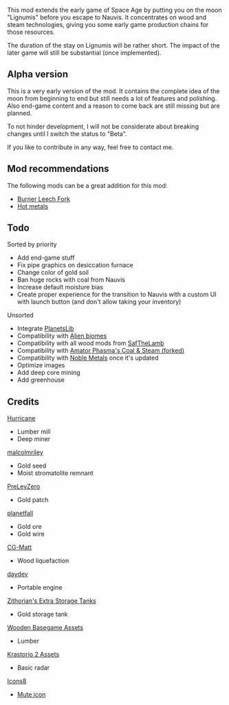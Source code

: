 This mod extends the early game of Space Age by putting you on the moon "Lignumis" before you escape to Nauvis. It concentrates on wood and steam technologies, giving you some early game production chains for those resources.

The duration of the stay on Lignumis will be rather short. The impact of the later game will still be substantial (once implemented).

## Alpha version

This is a very early version of the mod. It contains the complete idea of the moon from beginning to end but still needs a lot of features and polishing. Also end-game content and a reason to come back are still missing but are planned.

To not hinder development, I will not be considerate about breaking changes until I switch the status to "Beta".

If you like to contribute in any way, feel free to contact me.

## Mod recommendations

The following mods can be a great addition for this mod:

- [Burner Leech Fork](https://mods.factorio.com/mod/Burner-Leech-Fork)
- [Hot metals](https://mods.factorio.com/mod/hot-metals)

## Todo

Sorted by priority

- Add end-game stuff
- Fix pipe graphics on desiccation furnace
- Change color of gold soil
- Ban huge rocks with coal from Nauvis
- Increase default moisture bias
- Create proper experience for the transition to Nauvis with a custom UI with launch button (and don't allow taking your inventory)

Unsorted

- Integrate [PlanetsLib](https://mods.factorio.com/mod/PlanetsLib)
- Compatibility with [Alien biomes](https://mods.factorio.com/mod/alien-biomes)
- Compatibility with all wood mods from [SafTheLamb](https://mods.factorio.com/user/SafTheLamb)
- Compatibility with [Amator Phasma's Coal & Steam (forked)](https://mods.factorio.com/mod/apm_power_ldinc)
- Compatibility with [Noble Metals](https://mods.factorio.com/mod/bzgold) once it's updated
- Optimize images
- Add deep core mining
- Add greenhouse

## Credits

[Hurricane](https://mods.factorio.com/user/Hurricane046)

- Lumber mill
- Deep miner

[malcolmriley](https://github.com/malcolmriley/unused-renders)

- Gold seed
- Moist stromatolite remnant

[PreLeyZero](https://mods.factorio.com/mod/exotic-industries)

- Gold patch

[planetfall](https://mods.factorio.com/mod/ThemTharHills)

- Gold ore
- Gold wire

[CG-Matt](https://mods.factorio.com/mod/simple-wood-liquefaction)

- Wood liquefaction

[daydev](https://mods.factorio.com/mod/EquipmentPlusPortableEngine)

- Portable engine

[Zithorian's Extra Storage Tanks](https://mods.factorio.com/mod/zithorian-extra-storage-tanks)

- Gold storage tank

[Wooden Basegame Assets](https://mods.factorio.com/mod/wood-base-assets)

- Lumber

[Krastorio 2 Assets](https://mods.factorio.com/mod/Krastorio2Assets)

- Basic radar

[Icons8](https://icons8.com)

- [Mute icon](https://icons8.com/icon/9414/no-audio)